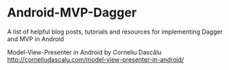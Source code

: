 # Android-MVP-Dagger
A list of helpful blog posts, tutorials and resources for implementing Dagger and MVP in Android

Model-View-Presenter in Android by Corneliu Dascălu
http://corneliudascalu.com/model-view-presenter-in-android/
